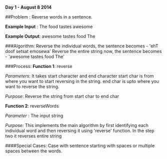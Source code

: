 **Day 1 - August 8 2014**

##Problem : Reverse words in a sentence.

**Example Input** : The food tastes awesome

**Example Output**: awesome tastes food The

###Algorithm:
	Reverse the individual words, the sentence becomes    - 'ehT doof setsat emosewa'
	Reverse the entire string now, the sentence becomes    - 'awesome tastes food The'


###Process:
**Function 1**: reverse

*Parameters*: It takes start character and end character
			    start char is from where you want to start reversing in the string.
			    end char is upto where you want to reverse the string.
			    
*Purpose*:    Reverse the string from start char to end char
	
	
**Function 2**: reverseWords

*Parameter* : The input string

*Purpose:*    This implements the main algorithm by first identifying each individual word and 
	      then reversing it using 'reverse' function. In the step two it reverses entire string
	      
####Special Cases:
	Case with sentence starting with spaces or multiple spaces between the words.
